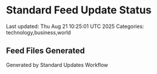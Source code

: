# Standard Feed Update Status
Last updated: Thu Aug 21 10:25:01 UTC 2025
Categories: technology,business,world

## Feed Files Generated

Generated by Standard Updates Workflow
